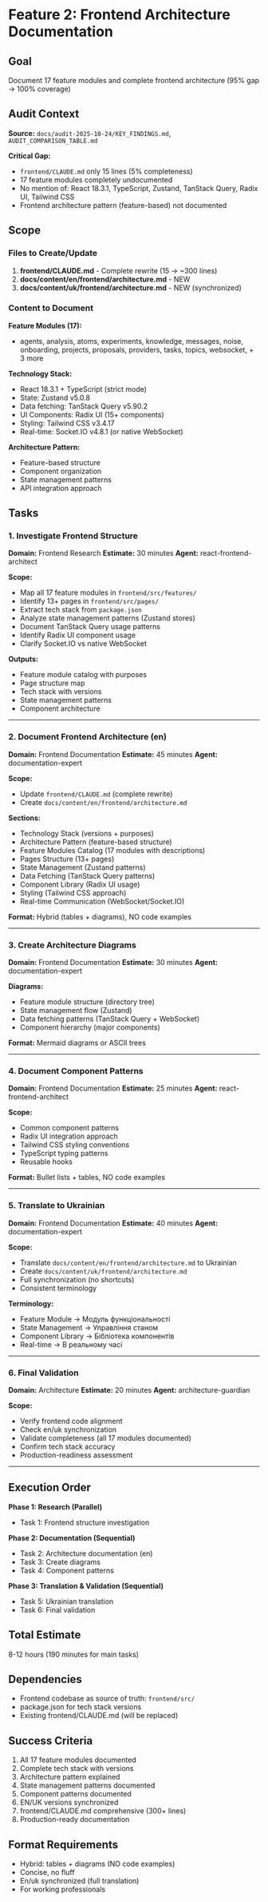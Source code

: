 # Feature 2: Frontend Architecture Documentation

## Goal

Document 17 feature modules and complete frontend architecture (95% gap → 100% coverage)

## Audit Context

**Source:** `docs/audit-2025-10-24/KEY_FINDINGS.md`, `AUDIT_COMPARISON_TABLE.md`

**Critical Gap:**
- `frontend/CLAUDE.md` only 15 lines (5% completeness)
- 17 feature modules completely undocumented
- No mention of: React 18.3.1, TypeScript, Zustand, TanStack Query, Radix UI, Tailwind CSS
- Frontend architecture pattern (feature-based) not documented

## Scope

### Files to Create/Update

1. **frontend/CLAUDE.md** - Complete rewrite (15 → ~300 lines)
2. **docs/content/en/frontend/architecture.md** - NEW
3. **docs/content/uk/frontend/architecture.md** - NEW (synchronized)

### Content to Document

**Feature Modules (17):**
- agents, analysis, atoms, experiments, knowledge, messages, noise, onboarding, projects, proposals, providers, tasks, topics, websocket, + 3 more

**Technology Stack:**
- React 18.3.1 + TypeScript (strict mode)
- State: Zustand v5.0.8
- Data fetching: TanStack Query v5.90.2
- UI Components: Radix UI (15+ components)
- Styling: Tailwind CSS v3.4.17
- Real-time: Socket.IO v4.8.1 (or native WebSocket)

**Architecture Pattern:**
- Feature-based structure
- Component organization
- State management patterns
- API integration approach

## Tasks

### 1. Investigate Frontend Structure
**Domain:** Frontend Research
**Estimate:** 30 minutes
**Agent:** react-frontend-architect

**Scope:**
- Map all 17 feature modules in `frontend/src/features/`
- Identify 13+ pages in `frontend/src/pages/`
- Extract tech stack from `package.json`
- Analyze state management patterns (Zustand stores)
- Document TanStack Query usage patterns
- Identify Radix UI component usage
- Clarify Socket.IO vs native WebSocket

**Outputs:**
- Feature module catalog with purposes
- Page structure map
- Tech stack with versions
- State management patterns
- Component architecture

---

### 2. Document Frontend Architecture (en)
**Domain:** Frontend Documentation
**Estimate:** 45 minutes
**Agent:** documentation-expert

**Scope:**
- Update `frontend/CLAUDE.md` (complete rewrite)
- Create `docs/content/en/frontend/architecture.md`

**Sections:**
- Technology Stack (versions + purposes)
- Architecture Pattern (feature-based structure)
- Feature Modules Catalog (17 modules with descriptions)
- Pages Structure (13+ pages)
- State Management (Zustand patterns)
- Data Fetching (TanStack Query patterns)
- Component Library (Radix UI usage)
- Styling (Tailwind CSS approach)
- Real-time Communication (WebSocket/Socket.IO)

**Format:** Hybrid (tables + diagrams), NO code examples

---

### 3. Create Architecture Diagrams
**Domain:** Frontend Documentation
**Estimate:** 30 minutes
**Agent:** documentation-expert

**Diagrams:**
- Feature module structure (directory tree)
- State management flow (Zustand)
- Data fetching patterns (TanStack Query + WebSocket)
- Component hierarchy (major components)

**Format:** Mermaid diagrams or ASCII trees

---

### 4. Document Component Patterns
**Domain:** Frontend Documentation
**Estimate:** 25 minutes
**Agent:** react-frontend-architect

**Scope:**
- Common component patterns
- Radix UI integration approach
- Tailwind CSS styling conventions
- TypeScript typing patterns
- Reusable hooks

**Format:** Bullet lists + tables, NO code examples

---

### 5. Translate to Ukrainian
**Domain:** Frontend Documentation
**Estimate:** 40 minutes
**Agent:** documentation-expert

**Scope:**
- Translate `docs/content/en/frontend/architecture.md` to Ukrainian
- Create `docs/content/uk/frontend/architecture.md`
- Full synchronization (no shortcuts)
- Consistent terminology

**Terminology:**
- Feature Module → Модуль функціональності
- State Management → Управління станом
- Component Library → Бібліотека компонентів
- Real-time → В реальному часі

---

### 6. Final Validation
**Domain:** Architecture
**Estimate:** 20 minutes
**Agent:** architecture-guardian

**Scope:**
- Verify frontend code alignment
- Check en/uk synchronization
- Validate completeness (all 17 modules documented)
- Confirm tech stack accuracy
- Production-readiness assessment

---

## Execution Order

**Phase 1: Research (Parallel)**
- Task 1: Frontend structure investigation

**Phase 2: Documentation (Sequential)**
- Task 2: Architecture documentation (en)
- Task 3: Create diagrams
- Task 4: Component patterns

**Phase 3: Translation & Validation (Sequential)**
- Task 5: Ukrainian translation
- Task 6: Final validation

## Total Estimate

8-12 hours (190 minutes for main tasks)

## Dependencies

- Frontend codebase as source of truth: `frontend/src/`
- package.json for tech stack versions
- Existing frontend/CLAUDE.md (will be replaced)

## Success Criteria

1. All 17 feature modules documented
2. Complete tech stack with versions
3. Architecture pattern explained
4. State management patterns documented
5. Component patterns documented
6. EN/UK versions synchronized
7. frontend/CLAUDE.md comprehensive (300+ lines)
8. Production-ready documentation

## Format Requirements

- Hybrid: tables + diagrams (NO code examples)
- Concise, no fluff
- En/uk synchronized (full translation)
- For working professionals
